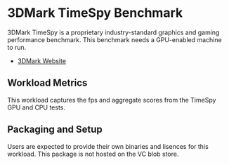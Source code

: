 ﻿# 3DMark TimeSpy Benchmark
3DMark TimeSpy is a proprietary industry-standard graphics and gaming performance benchmark. This benchmark needs a GPU-enabled machine to run.


* [3DMark Website](https://www.3dmark.com/)

## Workload Metrics
This workload captures the fps and aggregate scores from the TimeSpy GPU and CPU tests.
## Packaging and Setup
Users are expected to provide their own binaries and lisences for this workload. This package is not hosted on the VC blob store.


